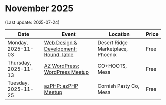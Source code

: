 # November 2025

(Last update: 2025-07-24)

| Date | Event | Location | Price |
| ---- | ----- | -------- | ----- |
| Monday, 2025-11-03 | [Web Design & Development: Round Table](https://www.meetup.com/webdesignersdevelopers/events/wdnrjtyhcpbfb/) | Desert Ridge Marketplace, Phoenix | Free |
| Thursday, 2025-11-13 | [AZ WordPress: WordPress Meetup](https://www.meetup.com/arizona-wordpress-group/events/rsfhrtyhcpbrb/) | CO+HOOTS, Mesa | Free |
| Tuesday, 2025-11-25 | [azPHP: azPHP Meetup](https://www.meetup.com/azphpug/events/vqdnltyhcpbhc/) | Cornish Pasty Co, Mesa | Free |
